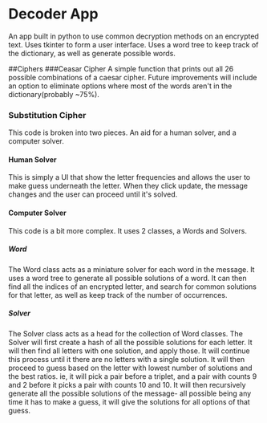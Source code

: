 # Decoder App
An app built in python to use common decryption methods on an encrypted text.  Uses tkinter to form a user interface.  Uses a word tree to keep track of the dictionary, as well as generate possible words.

##Ciphers
###Ceasar Cipher
A simple function that prints out all 26 possible combinations of a caesar cipher.  Future improvements will include an option to eliminate options where most of the words aren't in the dictionary(probably ~75%).


### Substitution Cipher
This code is broken into two pieces. An aid for a human solver, and a computer solver.

#### Human Solver
This is simply a UI that show the letter frequencies and allows the user to make guess underneath the letter.  When they click update, the message changes and the user can proceed until it's solved.

#### Computer Solver
This code is a bit more complex.  It uses 2 classes, a Words and Solvers.  
##### Word
The Word class acts as a miniature solver for each word in the message. It uses a word tree to generate all possible solutions of a word.  It can then find all the indices of an encrypted letter, and search for common solutions for that letter, as well as keep track of the number of occurrences.
##### Solver
The Solver class acts as a head for the collection of Word classes. The Solver will first create a hash of all the possible solutions for each letter.  It will then find all letters with one solution, and apply those.  It will continue this process until it there are no letters with a single solution.  It will then proceed to guess based on the letter with lowest number of solutions and the best ratios. ie, it will pick a pair before a triplet, and a pair with counts 9 and 2 before it picks a pair with counts 10 and 10.  It will then recursively generate all the possible solutions of the message- all possible being any time it has to make a guess, it will give the solutions for all options of that guess.
